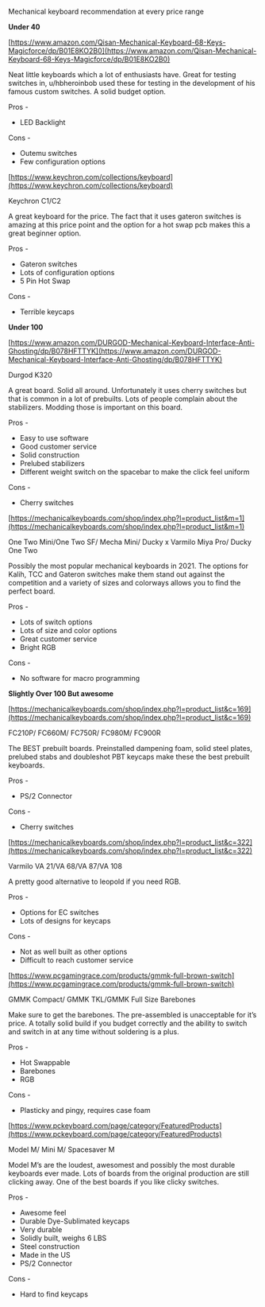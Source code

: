 Mechanical keyboard recommendation at every price range

**Under 40**

[https://www.amazon.com/Qisan-Mechanical-Keyboard-68-Keys-Magicforce/dp/B01E8KO2B0](https://www.amazon.com/Qisan-Mechanical-Keyboard-68-Keys-Magicforce/dp/B01E8KO2B0)

Neat little keyboards which a lot of enthusiasts have. Great for testing switches in, u/hbheroinbob used these for testing in the development of his famous custom switches.  A solid budget option. 

Pros -



*   LED Backlight

Cons - 



*   Outemu switches
*   Few configuration options

[https://www.keychron.com/collections/keyboard](https://www.keychron.com/collections/keyboard)

Keychron C1/C2

A great keyboard for the price. The fact that it uses gateron switches is amazing at this price point and the option for a hot swap pcb makes this a great beginner option. 

Pros - 



*   Gateron switches
*   Lots of configuration options
*   5 Pin Hot Swap 

Cons -



*   Terrible keycaps

**Under 100**

[https://www.amazon.com/DURGOD-Mechanical-Keyboard-Interface-Anti-Ghosting/dp/B078HFTTYK](https://www.amazon.com/DURGOD-Mechanical-Keyboard-Interface-Anti-Ghosting/dp/B078HFTTYK) 

Durgod K320

A great board. Solid all around. Unfortunately it uses cherry switches but that is common in a lot of prebuilts. Lots of people complain about the stabilizers. Modding those is important on this board.

Pros -



*   Easy to use software
*   Good customer service
*   Solid construction
*   Prelubed stabilizers 
*   Different weight switch on the spacebar to make the click feel uniform

Cons -



*   Cherry switches 

[https://mechanicalkeyboards.com/shop/index.php?l=product_list&m=1](https://mechanicalkeyboards.com/shop/index.php?l=product_list&m=1) 

One Two Mini/One Two SF/ Mecha Mini/ Ducky x Varmilo Miya Pro/ Ducky One Two

Possibly the most popular mechanical keyboards in 2021. The options for Kalih, TCC and Gateron switches make them stand out against the competition and a variety of sizes and colorways allows you to find the perfect board.

Pros -



*   Lots of switch options
*   Lots of size and color options
*   Great customer service
*   Bright RGB

Cons -



*   No software for macro programming

**Slightly Over 100 But awesome**

[https://mechanicalkeyboards.com/shop/index.php?l=product_list&c=169](https://mechanicalkeyboards.com/shop/index.php?l=product_list&c=169) 

FC210P/ FC660M/ FC750R/ FC980M/ FC900R

The BEST prebuilt boards. Preinstalled dampening foam, solid steel plates, prelubed stabs and doubleshot PBT keycaps make these the best prebuilt keyboards. 

Pros -



*   PS/2 Connector

Cons - 



*   Cherry switches

[https://mechanicalkeyboards.com/shop/index.php?l=product_list&c=322](https://mechanicalkeyboards.com/shop/index.php?l=product_list&c=322) 

Varmilo VA 21/VA 68/VA 87/VA 108

A pretty good alternative to leopold if you need RGB. 

Pros -



*   Options for EC switches
*   Lots of designs for keycaps

Cons - 



*   Not as well built as other options
*   Difficult to reach customer service

[https://www.pcgamingrace.com/products/gmmk-full-brown-switch](https://www.pcgamingrace.com/products/gmmk-full-brown-switch) 

GMMK Compact/ GMMK TKL/GMMK Full Size Barebones

Make sure to get the barebones. The pre-assembled is unacceptable for it’s price. A totally solid build if you budget correctly and the ability to switch and switch in at any time without soldering is a plus. 

Pros -



*   Hot Swappable
*   Barebones
*   RGB

Cons - 



*   Plasticky and pingy, requires case foam

[https://www.pckeyboard.com/page/category/FeaturedProducts](https://www.pckeyboard.com/page/category/FeaturedProducts) 

Model M/ Mini M/ Spacesaver M

Model  M’s are the loudest, awesomest and possibly the most durable keyboards ever made. Lots of boards from the original production are still clicking away. One of the best boards if you like clicky switches.

Pros -



*   Awesome feel
*   Durable Dye-Sublimated keycaps
*   Very durable
*   Solidly built, weighs 6 LBS
*   Steel construction
*   Made in the US
*   PS/2 Connector

Cons - 



*   Hard to find keycaps 
